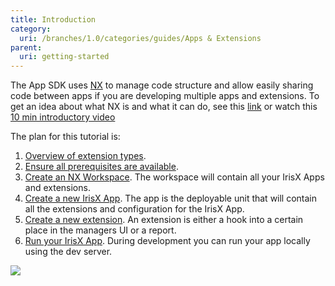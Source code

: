 ```yaml
---
title: Introduction
category:
  uri: /branches/1.0/categories/guides/Apps & Extensions
parent:
  uri: getting-started
---
```


The App SDK uses [NX](https://nx.dev) to manage code structure and allow easily sharing code between apps if you are developing multiple apps and extensions.
To get an idea about what NX is and what it can do, see this [link](https://nx.dev/getting-started/why-nx) or watch this [10 min introductory video](https://www.youtube.com/watch?v=-_4WMl-Fn0w)

The plan for this tutorial is:

1. [Overview of extension types](https://developers.trackunit.com/docs/extension-points).
2. [Ensure all prerequisites are available](https://developers.trackunit.com/docs/prerequisites).
3. [Create an NX Workspace](https://developers.trackunit.com/docs/creating-a-workspace). The workspace will contain all your IrisX Apps and extensions.
4. [Create a new IrisX App](https://developers.trackunit.com/docs/creating-a-new-app). The app is the deployable unit that will contain all the extensions and configuration for the IrisX App.
5. [Create a new extension](https://developers.trackunit.com/docs/creating-a-new-extension). An extension is either a hook into a certain place in the managers UI or a report.
6. [Run your IrisX App](https://developers.trackunit.com/docs/running-the-iris-app-sdk). During development you can run your app locally using the dev server.

![](https://files.readme.io/a4ab2cf-image.png)
